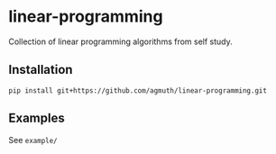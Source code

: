 # linear-programming
Collection of linear programming algorithms from self study. 

## Installation
```{code}
pip install git+https://github.com/agmuth/linear-programming.git
```

## Examples
See `example/`
